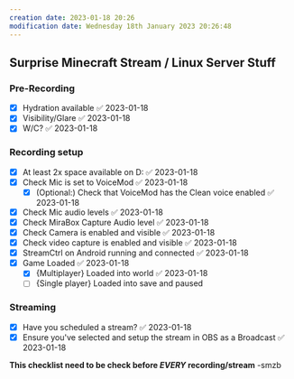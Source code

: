 ```yaml
---
creation date: 2023-01-18 20:26
modification date: Wednesday 18th January 2023 20:26:48
---
```


## Surprise Minecraft Stream / Linux Server Stuff
### Pre-Recording
- [x] Hydration available ✅ 2023-01-18
- [x] Visibility/Glare ✅ 2023-01-18
- [x] W/C? ✅ 2023-01-18

### Recording setup
- [x] At least 2x space available on D: ✅ 2023-01-18
- [x] Check Mic is set to VoiceMod ✅ 2023-01-18
  - [x] (Optional:) Check that VoiceMod has the Clean voice enabled ✅ 2023-01-18
- [x] Check Mic audio levels ✅ 2023-01-18
- [x] Check MiraBox Capture Audio level ✅ 2023-01-18
- [x] Check Camera is enabled and visible ✅ 2023-01-18
- [x] Check video capture is enabled and visible ✅ 2023-01-18
- [x] StreamCtrl on Android running and connected ✅ 2023-01-18
- [x] Game Loaded ✅ 2023-01-18
  - [x] {Multiplayer} Loaded into world ✅ 2023-01-18
  - [ ] {Single player} Loaded into save and paused

### Streaming
- [x] Have you scheduled a stream? ✅ 2023-01-18
- [x] Ensure you've selected and setup the stream in OBS as a Broadcast ✅ 2023-01-18

**This checklist need to be check before *EVERY* recording/stream**
-smzb